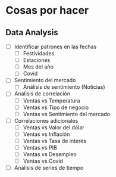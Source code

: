 # Cosas por hacer

## Data Analysis

- [ ] Identificar patrones en las fechas
  - [ ] Festividades
  - [ ] Estaciones
  - [ ] Mes del año
  - [ ] Covid
- [ ] Sentimiento del mercado
  - [ ] Análisis de sentimiento (Noticias)
- [ ] Análisis de correlación
  - [ ] Ventas vs Temperatura
  - [ ] Ventas vs Tipo de negocio
  - [ ] Ventas vs Sentimiento del mercado
- [ ] Correlaciones adicionales
  - [ ] Ventas vs Valor del dólar
  - [ ] Ventas vs Inflación
  - [ ] Ventas vs Tasa de interés
  - [ ] Ventas vs PIB
  - [ ] Ventas vs Desempleo
  - [ ] Ventas vs Covid
- [ ] Análisis de series de tiempo